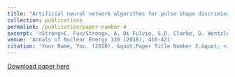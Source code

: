 ```yaml
---
title: "Artificial neural network algorithms for pulse shape discrimination and recovery of piled-up pulses in organic scintillators"
collection: publications
permalink: /publication/paper-number-4
excerpt: '<Strong>C. Fu</Strong>, A. Di Fulvio, S.D. Clarke, D. Wentzloff, S.A. Pozzi, H.S. Kim'
venue: 'Annals of Nuclear Energy 120 (2018), 410-421'
citation: 'Your Name, You. (2010). &quot;Paper Title Number 2.&quot; <i>Journal 1</i>. 1(2).'
---
```

<!-- This paper is about the number 2. The number 3 is left for future work.
 -->
[Download paper here](http://www.sciencedirect.com/science/article/pii/S0306454918302974)

<!-- Recommended citation: Your Name, You. (2010). "Paper Title Number 2." <i>Journal 1</i>. 1(2). -->